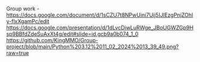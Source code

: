 Group work - 
https://docs.google.com/document/d/1sCZU7t8NPwUini7Uij5IJIEzgPnjZOhly-flxXgamPc/edit
https://docs.google.com/presentation/d/1dLvcDiwLuRWge_JBoUGWZGp9Hsp9BBfdZdeSuAxXt4g/edit#slide=id.gcb9a0b074_1_0
https://github.com/KingMMO/Group-project/blob/main/Python%203.12%2011_02_2024%2013_39_49.png?raw=true
